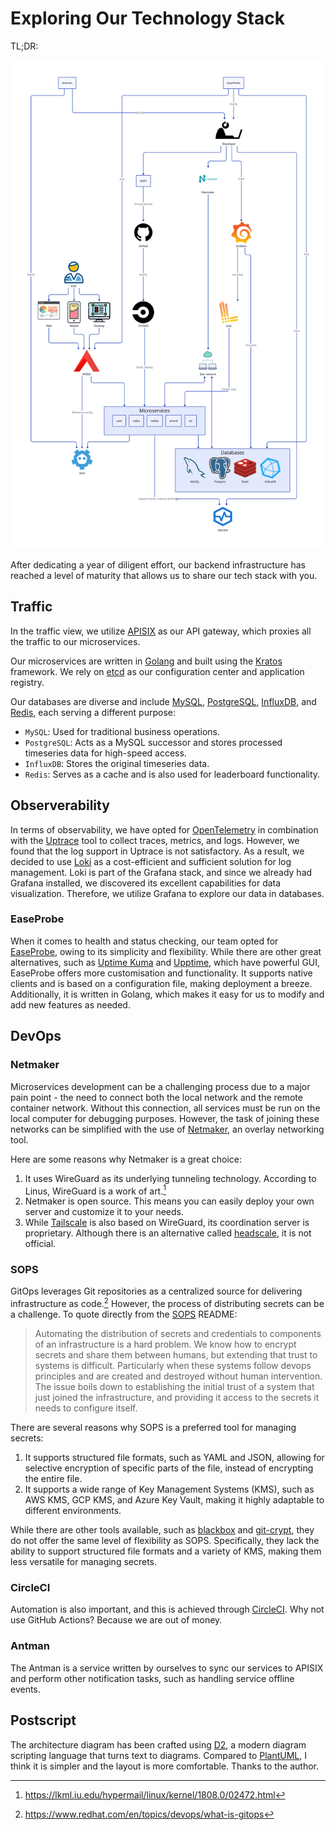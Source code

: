 # Exploring Our Technology Stack

TL;DR:

![Tech stack](assets/tech-stack.svg)

After dedicating a year of diligent effort,
our backend infrastructure has reached a level of maturity
that allows us to share our tech stack with you.

## Traffic

In the traffic view, we utilize [APISIX] as our API gateway,
which proxies all the traffic to our microservices.

Our microservices are written in [Golang] and built using the [Kratos] framework.
We rely on [etcd] as our configuration center and application registry.

Our databases are diverse and include [MySQL], [PostgreSQL], [InfluxDB], and [Redis],
each serving a different purpose:

- `MySQL`: Used for traditional business operations.
- `PostgreSQL`: Acts as a MySQL successor and stores processed timeseries data
  for high-speed access.
- `InfluxDB`: Stores the original timeseries data.
- `Redis`: Serves as a cache and is also used for leaderboard functionality.

## Observerability

In terms of observability, we have opted for [OpenTelemetry]
in combination with the [Uptrace] tool to collect traces, metrics, and logs.
However, we found that the log support in Uptrace is not satisfactory.
As a result, we decided to use [Loki] as a cost-efficient
and sufficient solution for log management.
Loki is part of the Grafana stack, and since we already had Grafana installed,
we discovered its excellent capabilities for data visualization.
Therefore, we utilize Grafana to explore our data in databases.

### EaseProbe

When it comes to health and status checking, our team opted for [EaseProbe],
owing to its simplicity and flexibility.
While there are other great alternatives, such as [Uptime Kuma] and [Upptime],
which have powerful GUI,
EaseProbe offers more customisation and functionality.
It supports native clients and is based on a configuration file,
making deployment a breeze.
Additionally, it is written in Golang, which makes it easy for us to modify
and add new features as needed.

## DevOps

### Netmaker

Microservices development can be a challenging process due to a major pain point -
the need to connect both the local network and the remote container network.
Without this connection,
all services must be run on the local computer for debugging purposes.
However, the task of joining these networks can be
simplified with the use of [Netmaker], an overlay networking tool.

Here are some reasons why Netmaker is a great choice:

1. It uses WireGuard as its underlying tunneling technology.
   According to Linus, WireGuard is a work of art.[^1]
2. Netmaker is open source.
   This means you can easily deploy your own server and customize it to your needs.
3. While [Tailscale] is also based on WireGuard, its coordination server is proprietary.
   Although there is an alternative called [headscale], it is not official.

### SOPS

GitOps leverages Git repositories as a centralized source
for delivering infrastructure as code.[^2]
However, the process of distributing secrets can be a challenge.
To quote directly from the [SOPS] README:

> Automating the distribution of secrets and credentials
> to components of an infrastructure is a hard problem.
> We know how to encrypt secrets and share them between humans,
> but extending that trust to systems is difficult.
> Particularly when these systems follow devops principles
> and are created and destroyed without human intervention.
> The issue boils down to establishing the initial trust of a system
> that just joined the infrastructure,
> and providing it access to the secrets it needs to configure itself.

There are several reasons why SOPS is a preferred tool for managing secrets:

1. It supports structured file formats, such as YAML and JSON,
   allowing for selective encryption of specific parts of the file,
   instead of encrypting the entire file.
2. It supports a wide range of Key Management Systems (KMS),
   such as AWS KMS, GCP KMS, and Azure Key Vault,
   making it highly adaptable to different environments.

While there are other tools available, such as [blackbox] and [git-crypt],
they do not offer the same level of flexibility as SOPS.
Specifically, they lack the ability to support structured file formats
and a variety of KMS, making them less versatile for managing secrets.

### CircleCI

Automation is also important, and this is achieved through [CircleCI].
Why not use GitHub Actions?
Because we are out of money.

### Antman

The Antman is a service written by ourselves to sync our services to APISIX
and perform other notification tasks, such as handling service offline events.

## Postscript

The architecture diagram has been crafted using [D2],
a modern diagram scripting language that turns text to diagrams.
Compared to [PlantUML], I think it is simpler and the layout is more comfortable.
Thanks to the author.

[^1]: https://lkml.iu.edu/hypermail/linux/kernel/1808.0/02472.html
[^2]: https://www.redhat.com/en/topics/devops/what-is-gitops

[apisix]: https://apisix.apache.org/
[golang]: https://go.dev/
[kratos]: https://go-kratos.dev/en/docs/
[etcd]: https://etcd.io/
[mysql]: https://www.mysql.com/
[postgresql]: https://www.postgresql.org/
[influxdb]: https://www.influxdata.com/
[redis]: https://redis.io/
[opentelemetry]: https://opentelemetry.io/
[uptrace]: https://uptrace.dev/
[loki]: https://grafana.com/oss/loki/
[netmaker]: https://www.netmaker.org/
[wireguard]: https://www.wireguard.com/
[tailscale]: https://tailscale.com/
[headscale]: https://github.com/juanfont/headscale
[sops]: https://github.com/mozilla/sops
[blackbox]: https://github.com/StackExchange/blackbox
[git-crypt]: https://www.agwa.name/projects/git-crypt/
[circleci]: https://circleci.com/
[easeprobe]: https://github.com/megaease/easeprobe
[uptime kuma]: https://github.com/louislam/uptime-kuma
[upptime]: https://github.com/upptime/upptime
[d2]: https://github.com/terrastruct/d2
[plantuml]: https://plantuml.com/
